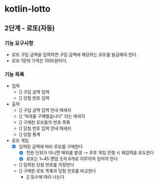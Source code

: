 # kotlin-lotto
## 2단계 - 로또(자동)
### 기능 요구사항
- 로또 구입 금액을 입력하면 구입 금액에 해당하는 로또를 발급해야 한다.
- 로또 1장의 가격은 1000원이다.

### 기능 목록 
- 입력 
  - [] 구입 금액 입력
  - [] 당첨 번호 입력 
- 출력
  - [] 구입 금액 입력 안내 메세지 
  - [] "N개를 구매했습니다" 라는 메세지 
  - [] 구매한 로또들의 번호 목록 
  - [] 당첨 번호 입력 안내 메세지 
  - [] 당첨 통계 
- 로또 게임 
  - [x] 입력된 금액에 따라 로또를 구매한다 
    - [x] 천원 단위가 아니면 예외를 발생 -> 추후 게임 진행 시 재입력을 유도한다
    - [x] 로또는 1~45 랜덤 숫자 6개로 이루어져 있어야 한다 
  - [] 입력된 당첨 번호를 저장한다 
  - [] 구매한 로또 목록과 당첨 번호를 비교한다
    - [] 등수에 따라 나눈다